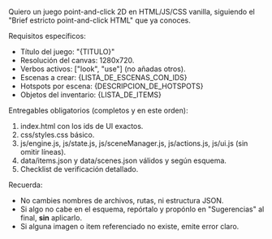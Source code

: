 Quiero un juego point-and-click 2D en HTML/JS/CSS vanilla, siguiendo el "Brief estricto point-and-click HTML" que ya conoces.

Requisitos específicos:
- Título del juego: "{TITULO}"
- Resolución del canvas: 1280x720.
- Verbos activos: ["look", "use"] (no añadas otros).
- Escenas a crear: {LISTA_DE_ESCENAS_CON_IDS}
- Hotspots por escena: {DESCRIPCION_DE_HOTSPOTS}
- Objetos del inventario: {LISTA_DE_ITEMS}

Entregables obligatorios (completos y en este orden):
1) index.html con los ids de UI exactos.
2) css/styles.css básico.
3) js/engine.js, js/state.js, js/sceneManager.js, js/actions.js, js/ui.js (sin omitir líneas).
4) data/items.json y data/scenes.json válidos y según esquema.
5) Checklist de verificación detallado.

Recuerda:
- No cambies nombres de archivos, rutas, ni estructura JSON.
- Si algo no cabe en el esquema, repórtalo y propónlo en "Sugerencias" al final, **sin** aplicarlo.
- Si alguna imagen o item referenciado no existe, emite error claro.